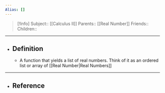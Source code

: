 ```yaml
---
Alias: []
---
```

> [!Info]
> Subject:: [[Calculus II]]
> Parents:: [[Real Number]]
> Friends:: 
> Children:: 
---
- ## Definition
	- A function that yields a list of real numbers. Think of it as an ordered list or array of [[Real Number|Real Numbers]]
---
- ## Reference